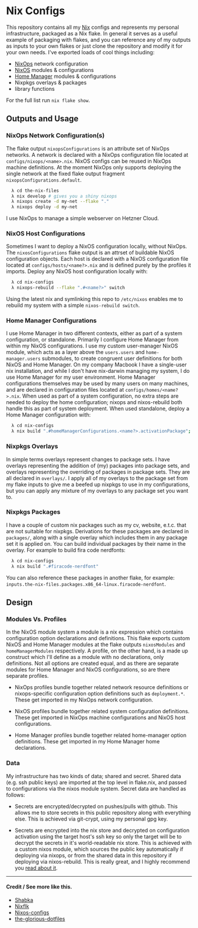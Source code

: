 # Nix Configs
This repository contains all my [Nix][1] configs and represents my personal infrastructure, packaged as a Nix flake. In general it serves as a useful example of packaging with flakes, and you can reference any of my outputs as inputs to your own flakes or just clone the repository and modify it for your own needs. I've exported loads of cool things including:

- [NixOps][4] network configuration
- [NixOS][3] modules & configurations
- [Home Manager][2] modules & configurations
- Nixpkgs overlays & packages
- library functions

For the full list run `nix flake show`.

## Outputs and Usage

### NixOps Network Configuration(s)

The flake output `nixopsConfigurations` is an attribute set of NixOps networks. A network is declared with a NixOps configuration file located at `configs/nixops/<name>.nix`. NixOS configs can be reused in NixOps machine definitions. At the moment NixOps only supports deploying the single network at the fixed flake output fragment `nixopsConfigurations.default`.
```bash
  λ cd the-nix-files
  λ nix develop # gives you a shiny nixops
  λ nixops create -d my-net --flake "."
  λ nixops deploy -d my-net
```
I use NixOps to manage a simple webserver on Hetzner Cloud.

### NixOS Host Configurations

Sometimes I want to deploy a NixOS configuration locally, without NixOps. The `nixosConfigurations` flake output is an attrset of buildable NixOS configuration objects. Each host is declared with a NixOS configuration file located at `configs/hosts/<name?>.nix` and is defined purely by the profiles it imports. Deploy any NixOS host configuration locally with:

``` bash
  λ cd nix-configs
  λ nixops-rebuild --flake ".#<name?>" switch
```

Using the latest nix and symlinking this repo to `/etc/nixos` enables me to rebuild my system with a simple `nixos-rebuild switch`.

### Home Manager Configurations

I use Home Manager in two different contexts, either as part of a system configuration, or standalone. Primarily I configure Home Manager from within my NixOS configurations. I use my custom user-manager NixOS module, which acts as a layer above the `users.users` and `home-manager.users` submodules, to create congruent user definitions for both NixOS and Home Manager. On my company Macbook I have a single-user nix installation, and while I don't have nix-darwin managing my system, I do use Home Manager for my user environment.
Home Manager configurations themselves may be used by many users on many machines, and are declared in configuration files located at `configs/homes/<name?>.nix`. When used as part of a system configuration, no extra steps are needed to deploy the home configuration; nixops and nixos-rebuild both handle this as part of system deployment. When used standalone, deploy a Home Manager configuration with:

``` bash
  λ cd nix-configs
  λ nix build ".#homeManagerConfigurations.<name?>.activationPackage"; ./result/activate;
```

### Nixpkgs Overlays

In simple terms overlays represent changes to package sets. I have overlays representing the addition of (my) packages into package sets, and overlays representing the overriding of packages in package sets. They are all declared in `overlays/`. I apply all of my overlays to the package set from my flake inputs to give me a beefed up nixpkgs to use in my configurations, but you can apply any mixture of my overlays to any package set you want to.

### Nixpkgs Packages

I have a couple of custom nix packages such as my cv, website, e.t.c. that are not suitable for nixpkgs. Derivations for these packages are declared in `packages/`, along with a single overlay which includes them in any package set it is applied on. You can build individual packages by their name in the overlay. For example to build fira code nerdfonts:

```bash
  λ cd nix-configs
  λ nix build ".#firacode-nerdfont"
```

You can also reference these packages in another flake, for example: `inputs.the-nix-files.packages.x86_64-linux.firacode-nerdfont`.

## Design

### Modules Vs. Profiles

In the NixOS module system a module is a nix expression which contains configuration option declarations and definitions. This flake exports custom NixOS and Home Manager modules at the flake outputs `nixosModules` and `homeManagerModules` respectively. A profile, on the other hand, is a made up construct which I'll define as a module with no declarations, only definitions. Not all options are created equal, and as there are separate modules for Home Manager and NixOS configurations, so are there separate profiles.

- NixOps profiles bundle together related network resource definitions or nixops-specific configuration option definitions such as `deployment.*`. These get imported in my NixOps network configuration.

- NixOS profiles bundle together related system configuration definitions. These get imported in NixOps machine configurations and NixOS host configurations.

- Home Manager profiles bundle together related home-manager option definitions. These get imported in my Home Manager home declarations.

### Data

My infrastructure has two kinds of data; shared and secret. Shared data (e.g. ssh public keys) are imported at the top level in flake.nix, and passed to configurations via the nixos module system. Secret data are handled as follows:

- Secrets are encrypted/decrypted on pushes/pulls with github. This allows me to store secrets in this public repository along with everything else. This is achieved via git-crypt, using my personal gpg key.

- Secrets are encrypted into the nix store and decrypted on configuration activation using the target host's ssh key so only the target will be to decrypt the secrets in it's world-readable nix store. This is achieved with a custom nixos module, which sources the public key automatically if deploying via nixops, or from the shared data in this repository if deploying via nixos-rebuild. This is really great, and I highly recommend you [read about it][5].

---

#### Credit / See more like this.

- [Shabka](https://github.com/kalbasit/shabka)
- [Nixflk](https://github.com/nrdxp/nixflk)
- [Nixos-configs](https://github.com/Xe/nixos-configs)
- [the-glorious-dotfiles](https://github.com/manilarome/the-glorious-dotfiles)

[1]: https://nixos.org
[4]: https://github.com/nix-community/home-manager
[2]: https://github.com/nixos/nixpkgs
[3]: https://github.com/nixos/nixops
[5]: https://christine.website/blog/nixos-encrypted-secrets-2021-01-20
